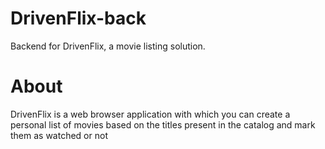 # DrivenFlix-back

Backend for DrivenFlix, a movie listing solution.

# About

DrivenFlix is a web browser application with which you can create a personal list of movies based on the titles present in the catalog and mark them as watched or not

